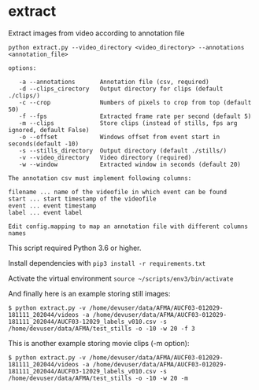 # extract

Extract images from video according to annotation file

```
python extract.py --video_directory <video_directory> --annotations <annotation_file>

options:

   -a --annotations       Annotation file (csv, required)
   -d --clips_cirectory   Output directory for clips (default ./clips/)
   -c --crop              Numbers of pixels to crop from top (default 50)
   -f --fps               Extracted frame rate per second (default 5)
   -m --clips             Store clips (instead of stills, fps arg ignored, default False)
   -o --offset            Windows offset from event start in seconds(default -10)
   -s --stills_directory  Output directory (default ./stills/)
   -v --video_directory   Video directory (required)
   -w --window            Extracted window in seconds (default 20)

The annotation csv must implement following columns:

filename ... name of the videofile in which event can be found
start ... start timestamp of the videofile
event ... event timestamp
label ... event label

Edit config.mapping to map an annotation file with different columns names
```

This script required Python 3.6 or higher.

Install dependencies with 
```pip3 install -r requirements.txt```

Activate the virtual environment
```source ~/scripts/env3/bin/activate```

And finally here is an example storing still images:
```
$ python extract.py -v /home/devuser/data/AFMA/AUCF03-012029-181111_202044/videos -a /home/devuser/data/AFMA/AUCF03-012029-181111_202044/AUCF03-12029_labels_v010.csv -s /home/devuser/data/AFMA/test_stills -o -10 -w 20 -f 3
```

This is another example storing movie clips (-m option):

```
$ python extract.py -v /home/devuser/data/AFMA/AUCF03-012029-181111_202044/videos -a /home/devuser/data/AFMA/AUCF03-012029-181111_202044/AUCF03-12029_labels_v010.csv -s /home/devuser/data/AFMA/test_stills -o -10 -w 20 -m
```
